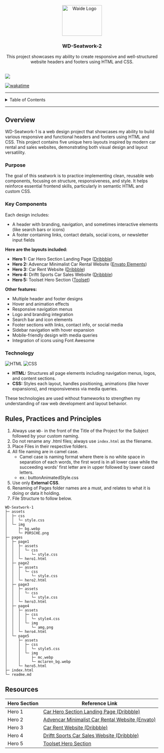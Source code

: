 <a name="readme-top"></a>

<br />

<div align="center">
  <a href="https://github.com/zyx-0314/">
    <img src="/WD-ACTIVITY-2/assets/img/logo.png" alt="Waide Logo" width="130" height="100">
  </a>
  <h3 align="center">WD-Seatwork-2</h3>
</div>

<div align="center">
  This project showcases my ability to create responsive and well-structured website headers and footers using HTML and CSS.
</div>

<br />

![](https://visit-counter.vercel.app/counter.png?page=zyx-0314/WD-Seatwork-1)

[![wakatime](https://wakatime.com/badge/user/018dd99a-4985-4f98-8216-6ca6fe2ce0f8/project/63501637-9a31-42f0-960d-4d0ab47977f8.svg)](https://wakatime.com/badge/user/018dd99a-4985-4f98-8216-6ca6fe2ce0f8/project/63501637-9a31-42f0-960d-4d0ab47977f8)

---

<details>
  <summary>Table of Contents</summary>
  <ol>
    <li>
      <a href="#overview">Overview</a>
      <ol>
        <li><a href="#key-components">Key Components</a></li>
        <li><a href="#technology">Technology</a></li>
      </ol>
    </li>
    <li>
      <a href="#rules-practices-and-principles">Rules, Practices and Principles</a>
    </li>
    <li>
      <a href="#resources">Resources</a>
    </li>
    <li>
      <a href="#references">References</a>
    </li>
  </ol>
</details>

---

## Overview

WD-Seatwork-1 is a web design project that showcases my ability to build various responsive and functional headers and footers using HTML and CSS. This project contains five unique hero layouts inspired by modern car rental and sales websites, demonstrating both visual design and layout versatility.

### Purpose

The goal of this seatwork is to practice implementing clean, reusable web components, focusing on structure, responsiveness, and style. It helps reinforce essential frontend skills, particularly in semantic HTML and custom CSS.

### Key Components

Each design includes:
- A header with branding, navigation, and sometimes interactive elements (like search bars or icons)
- A footer containing links, contact details, social icons, or newsletter input fields

**Here are the layouts included:**
- **Hero 1:** Car Hero Section Landing Page ([Dribbble](https://dribbble.com/shots/20854236-Car-Hero-Section-Landing-Page))
- **Hero 2:** Advencar Minimalist Car Rental Website ([Envato Elements](https://elements.envato.com/advencar-minimalist-car-rental-website-hero-ui-Y45JF3F))
- **Hero 3:** Car Rent Website ([Dribbble](https://dribbble.com/shots/26181404-Car-Rent-Website))
- **Hero 4:** Driftt Sports Car Sales Website ([Dribbble](https://dribbble.com/shots/25827104-Driftt-A-sports-car-sales-website))
- **Hero 5:** Toolset Hero Section ([Toolset](https://toolset.com/course-lesson/creating-a-hero-section/))

**Other features:**
- Multiple header and footer designs
- Hover and animation effects
- Responsive navigation menus
- Logo and branding integration
- Search bar and icon elements
- Footer sections with links, contact info, or social media
- Sidebar navigation with hover expansion
- Mobile-friendly design with media queries
- Integration of icons using Font Awesome

### Technology

![HTML](https://img.shields.io/badge/HTML-E34F26?style=for-the-badge&logo=html5&logoColor=white)
![CSS](https://img.shields.io/badge/CSS-1572B6?style=for-the-badge&logo=css3&logoColor=white)

- **HTML:** Structures all page elements including navigation menus, logos, and content sections.
- **CSS:** Styles each layout, handles positioning, animations (like hover expansions), and responsiveness via media queries.

These technologies are used without frameworks to strengthen my understanding of raw web development and layout behavior.

## Rules, Practices and Principles

1. Always use `WD-` in the front of the Title of the Project for the Subject followed by your custom naming.
2. Do not rename any .html files; always use `index.html` as the filename.
3. Place Files in their respective folders.
4. All file naming are in camel case.
   - Camel case is naming format where there is no white space in separation of each words, the first word is in all lower case while the succeeding words' first letter are in upper followed by lower cased letters.
   - ex.: buttonAnimatedStyle.css
5. Use only **External CSS**.
6. Renaming of Pages folder names are a must, and relates to what it is doing or data it holding.
7. File Structure to follow below.

```
WD-Seatwork-1
├─ assets
│  ├─ css
│  │  └─ style.css
│  └─ img
│     ├─ bg.webp
│     └─ PORSCHE.png
├─ pages
│  ├─ page1
│  │  ├─ assets
│  │  │  └─ css
│  │  │     └─ style.css
│  │  └─ hero1.html
│  ├─ page2
│  │  ├─ assets
│  │  │  └─ css
│  │  │     └─ style.css
│  │  └─ hero2.html
│  ├─ page3
│  │  ├─ assets
│  │  │  └─ css
│  │  │     └─ style.css
│  │  └─ hero3.html
│  ├─ page4
│  │  ├─ assets
│  │  │  ├─ css
│  │  │  │  └─ style4.css
│  │  │  └─ img
│  │  │     └─ amg.png
│  │  └─ hero4.html
│  └─ page5
│     ├─ assets
│     │  ├─ css
│     │  │  └─ style5.css
│     │  └─ img
│     │     ├─ mc.webp
│     │     └─ mclaren_bg.webp
│     └─ hero5.html
├─ index.html
└─ readme.md
```

## Resources

| Hero Section | Reference Link |
|--------------|---------------|
| Hero 1 | [Car Hero Section Landing Page (Dribbble)](https://dribbble.com/shots/20854236-Car-Hero-Section-Landing-Page) |
| Hero 2 | [Advencar Minimalist Car Rental Website (Envato)](https://elements.envato.com/advencar-minimalist-car-rental-website-hero-ui-Y45JF3F) |
| Hero 3 | [Car Rent Website (Dribbble)](https://dribbble.com/shots/26181404-Car-Rent-Website) |
| Hero 4 | [Driftt Sports Car Sales Website (Dribbble)](https://dribbble.com/shots/25827104-Driftt-A-sports-car-sales-website) |
| Hero 5 | [Toolset Hero Section](https://toolset.com/course-lesson/creating-a-hero-section/) |